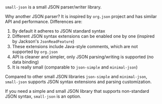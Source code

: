 `small-json` is a small JSON parser/writer library.

Why another JSON parser?
It is inspired by `org.json` project and has similar API and performance. Differences are:

1. By default it adheres to JSON standard syntax
2. Different JSON syntax extensions can be enabled one by one (inspired by Jackson's `JsonReadFeature`)
3. These extensions include Java-style comments, which are not supported by `org.json` 
4. API is cleaner and simpler, only JSON parsing/writing is supported (no data binding)
5. It is really small (comparable to `json-simple` and `minimal-json`)

Compared to other small JSON libraries `json-simple` and `minimal-json`, `small-json` supports JSON syntax extensions and parsing customization.

If you need a simple and small JSON library that supports non-standard JSON syntax, `small-json` is an option.
